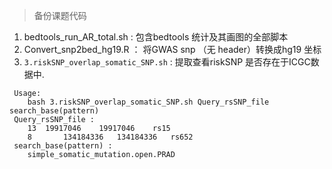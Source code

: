 > 备份课题代码 

1. bedtools_run_AR_total.sh : 包含bedtools 统计及其画图的全部脚本<br>
2. Convert_snp2bed_hg19.R ： 将GWAS snp （无 header）转换成hg19 坐标
3. `3.riskSNP_overlap_somatic_SNP.sh` : 提取查看riskSNP 是否存在于ICGC数据中.
```
 Usage:
	bash 3.riskSNP_overlap_somatic_SNP.sh Query_rsSNP_file search_base(pattern) 
 Query_rsSNP_file :  
	13	19917046	19917046	rs15
	8       134184336	134184336	rs652          
 search_base(pattern) : 
	simple_somatic_mutation.open.PRAD
```
